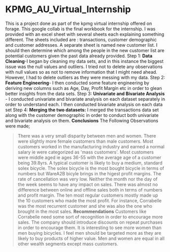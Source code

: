# KPMG_AU_Virtual_Internship
This is a project done as part of the kpmg virtual internship offered on forage. This google collab is the final workbook for the internship.
I was provided with an excel sheet with several sheets each explaining something different. The sheets included are : transactions, customer demographic and customer addresses.
A separate sheet is named new customer list. I should then determine which among the people in the new customer list are potential customers given the past data already provided. 
Step 1: **Data Cleaning**-I began by cleaning my data sets, and in this instance the biggest issue was the null values and outliers. I tried not to delete any observations with null values so as not to remove information that I might need ahead. However, I had to delete outliers as they were messing with my data. 
Step 2: **Feature Engineering**- I then conducted some feature engineering by deriving new columns such as Age, Day, Profit Margin etc in order to glean better insights from the data sets. 
Step 3: **Univariate and Bivariate Analysis** - I conducted univariate and bivariate analysis on each dataset separately in order to understand each. I then conducted bivariate analysis on each data set
Step 4: **Merging the two datasets:** I merged the transactions data set along with the customer demographic in order to conduct both univariate and bivariate analysis on them. 
**Conclusions**
The Following Observations were made;
> There was a very small disparity between men and women. There were slightly more female customers than male customers.
> Most customers worked in the manufacturing industry and earned a normal salary ie were categorized as 'mass customers'.
> Most customers were middle aged ie ages 36-55 with the average age of a customer being 39.8yrs.
> A typical customer is likely to buy a medium, standard solex bicycle. 
> The solex bicycle is the most bought bicycle in terms of numbers but WareA2B bicyle brings in the higest profit margins. 
> The rate of cancellation was very low. 
> Neither the month nor the day of the week seems to have any impact on sales.
> There was almost no difference between online and offline sales both in terms of numbers and profit margin. 
> The ten most regular customers mostly made up the 10 customers who made the most profit. For instance, Corrabelle was the most recurrent customer and she was also the one who brought in the most sales. 
**Recommendations**
>Customers like Corrabelle need some sort of recognition in order to encourage more sales. 
>The company should introduce discounts on repeat purchases in order to encourage them. 
>It is interesting to see more women than men buying bicycles. I feel men should be targeted more as they are likely to buy products of higher value. Men and women are equal in all other wealth segments except mass customers. 
>
